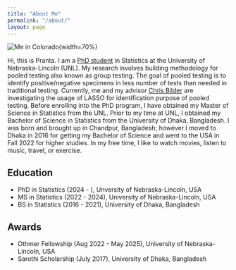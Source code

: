 ```yaml
---
title: "About Me"
permalink: "/about/"
layout: page
---
```


![Me in Colorado](./MyPicture.png){width=70%}

Hi, this is Pranta. I am a [PhD student](https://statistics.unl.edu/person/pranta-das/) in Statistics at the University of Nebraska-Lincoln (UNL). My research involves building methodology for pooled testing also known as group testing. The goal of pooled testing is to identify positive/negative specimens in less number of tests than needed in traditional testing. Currently, me and my advisor [Chris Bilder](https://statistics.unl.edu/person/christopher-bilder/) are investigating the usage of LASSO for identification purpose of pooled testing. Before enrolling into the PhD program, I have obtained my Master of Science in Statistics from the UNL. Prior to my time at UNL, I obtained my Bachelor of Science in Statistics from the University of Dhaka, Bangladesh. I was born and brought up in Chandpur, Bangladesh; however I moved to Dhaka in 2016 for getting my Bachelor of Science and went to the USA in Fall 2022 for higher studies. In my free time, I like to watch movies, listen to music, travel, or exercise.

## Education

-   PhD in Statistics (2024 - ), Unversity of Nebraska-Lincoln, USA
-   MS in Statistics (2022 - 2024), University of Nebraska-Lincoln, USA
-   BS in Statistics (2016 - 2021), University of Dhaka, Bangladesh

## Awards

-   Othmer Fellowship (Aug 2022 - May 2025), University of Nebraska-Lincoln, USA
-   Sarothi Scholarship (July 2017), University of Dhaka, Bangladesh
